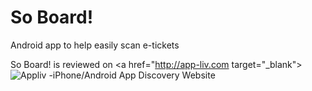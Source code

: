 # So Board!
Android app to help easily scan e-tickets 

So Board! is reviewed on <a href="http://app-liv.com target="_blank"><img src="http://img.app-liv.com/link/appliv_xs_w.png" alt="Appliv -iPhone/Android App Discovery Website" /></a>  


